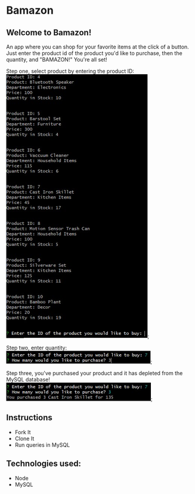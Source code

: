 # Bamazon

## Welcome to Bamazon!

An app where you can shop for your favorite items at the click of a button. Just enter the product id of the product you'd like to purchase, then the quantity, and "BAMAZON!" You're all set!

Step one, select product by entering the product ID:<br>
![step one screenshot](Images/screenshot1.jpg);

Step two, enter quantity:<br>
![step two screenshot](Images/screenshot22.jpg);

Step three, you've purchased your product and it has depleted from the MySQL database!<br>
![step three screenshot](Images/screenshot33.jpg);

## Instructions
* Fork It
* Clone It
* Run queries in MySQL

## Technologies used: 
* Node
* MySQL
